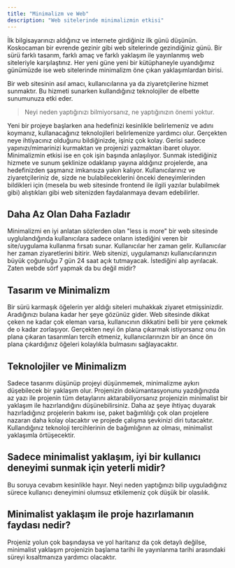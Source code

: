 ```yaml
---
title: "Minimalizm ve Web"
description: "Web sitelerinde minimalizmin etkisi"
---
```


İlk bilgisayarınızı aldığınız ve internete girdiğiniz ilk günü düşünün. Koskocaman bir evrende gezinir gibi web sitelerinde gezindiğiniz günü.
Bir sürü farklı tasarım, farklı amaç ve farklı yaklaşım ile yayınlanmış web siteleriyle karşılaştınız.
Her yeni güne yeni bir kütüphaneyle uyandığımız günümüzde ise web sitelerinde minimalizm öne çıkan yaklaşımlardan birisi.

Bir web sitesinin asıl amacı, kullanıcılarına ya da ziyaretçilerine hizmet sunmaktır. Bu hizmeti sunarken kullandığınız teknolojiler de elbette sunumunuza etki eder.

> Neyi neden yaptığınızı bilmiyorsanız, ne yaptığınızın önemi yoktur.

Yeni bir projeye başlarken ana hedefinizi kesinlikle belirlemeniz ve adını koymanız, kullanacağınız teknolojileri belirlemenize yardımcı olur.
Gerçekten neye ihtiyacınız olduğunu bildiğinizde, işiniz çok kolay. Gerisi sadece yapınızı/mimarinizi kurmaktan ve projenizi yazmaktan ibaret oluyor. Minimalizmin etkisi ise en çok işin başında anlaşılıyor.
Sunmak istediğiniz hizmete ve sunum şeklinize odaklanıp yayına aldığınız projelerde, ana hedefinizden şaşmanız imkansıza yakın kalıyor.
Kullanıcılarınız ve ziyaretçileriniz de, sizde ne bulabileceklerini önceki deneyimlerinden bildikleri için (mesela bu web sitesinde frontend ile ilgili yazılar bulabilmek gibi) alıştıkları gibi web sitenizden faydalanmaya devam edebilirler.

## Daha Az Olan Daha Fazladır

Minimalizmi en iyi anlatan sözlerden olan "less is more" bir web sitesinde uyglulandığında kullanıcılara sadece onların istediğini veren bir site/uygulama kullanma fırsatı sunar.
Kullanıcılar her zaman gelir. Kullanıcılar her zaman ziyaretlerini bitirir. Web sitenizi, uygulamanızı kullanıcılarınızın büyük çoğunluğu 7 gün 24 saat açık tutmayacak. İstediğini alıp ayrılacak. Zaten webde sörf yapmak da bu değil midir?

## Tasarım ve Minimalizm

Bir sürü karmaşık öğelerin yer aldığı siteleri muhakkak ziyaret etmişsinizdir.
Aradığınızı bulana kadar her şeye gözünüz gider.
Web sitesinde dikkat çeken ne kadar çok eleman varsa, kullanıcının dikkatini belli bir yere çekmek de o kadar zorlaşıyor.
Gerçekten neyi ön plana çıkarmak istiyorsanız onu ön plana çıkaran tasarımları tercih etmeniz, kullanıcılarınızın bir an önce ön plana çıkardığınız öğeleri kolaylıkla bulmasını sağlayacaktır.

## Teknolojiler ve Minimalizm

Sadece tasarımı düşünüp projeyi düşünmemek, minimalizme aykırı düşebilecek bir yaklaşım olur.
Projenizin dokümantasyonunu yazdığınızda az yazı ile projenin tüm detaylarını aktarabiliyorsanız projenizin minimalist bir yaklaşım ile hazırlandığını düşünebilirsiniz.
Daha az şeye ihtiyaç duyarak hazırladığınız projelerin bakımı ise, paket bağımlılığı çok olan projelere nazaran daha kolay olacaktır ve projede çalışma şevkinizi diri tutacaktır.
Kullandığınız teknoloji tercihlerinin de bağımlığının az olması, minimalist yaklaşımla örtüşecektir.

## Sadece minimalist yaklaşım, iyi bir kullanıcı deneyimi sunmak için yeterli midir?

Bu soruya cevabım kesinlikle hayır. Neyi neden yaptığınızı bilip uyguladığınız sürece kullanıcı deneyimini olumsuz etkilemeniz çok düşük bir olasılık.

## Minimalist yaklaşım ile proje hazırlamanın faydası nedir?

Projeniz yolun çok başındaysa ve yol haritanız da çok detaylı değilse, minimalist yaklaşım projenizin başlama tarihi ile yayınlanma tarihi arasındaki süreyi kısaltmanıza yardımcı olacaktır.


